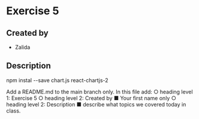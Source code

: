 # Exercise 5

## Created by
- Zalida

## Description 

npm instal --save chart.js react-chartjs-2

Add a README.md to the main branch only. In this file add:
○ heading level 1: Exercise 5
○ heading level 2: Created by
■ Your first name only
○ heading level 2: Description
■ describe what topics we covered today in class.